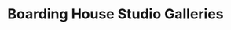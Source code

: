 ---
title: "Boarding House Studio Galleries"
url: /denver/boarding-house-studio-galleries/
shop: art
---